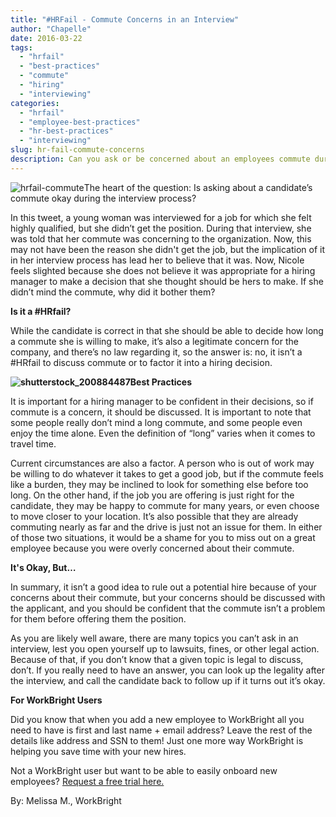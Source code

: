 ```yaml
---
title: "#HRFail - Commute Concerns in an Interview"
author: "Chapelle"
date: 2016-03-22
tags:
  - "hrfail"
  - "best-practices"
  - "commute"
  - "hiring"
  - "interviewing"
categories:
  - "hrfail"
  - "employee-best-practices"
  - "hr-best-practices"
  - "interviewing"
slug: hr-fail-commute-concerns
description: Can you ask or be concerned about an employees commute during the interview process? This twitter user thinks it's a #HRFail... do you?
---
```

![hrfail-commute](/images/blog/hr-fail-commute-concerns/hrfail-commute-300x52.png)The heart of the question: Is asking about a candidate’s commute okay during the interview process?  
  
In this tweet, a young woman was interviewed for a job for which she felt highly qualified, but she didn’t get the position. During that interview, she was told that her commute was concerning to the organization. Now, this may not have been the reason she didn't get the job, but the implication of it in her interview process has lead her to believe that it was. Now, Nicole feels slighted because she does not believe it was appropriate for a hiring manager to make a decision that she thought should be hers to make. If she didn’t mind the commute, why did it bother them?  
  
**Is it a #HRfail?**  
  
While the candidate is correct in that she should be able to decide how long a commute she is willing to make, it’s also a legitimate concern for the company, and there’s no law regarding it, so the answer is: no, it isn’t a #HRfail to discuss commute or to factor it into a hiring decision.  
  
 **![shutterstock_200884487](/images/blog/hr-fail-commute-concerns/shutterstock_200884487-300x206.jpg)Best Practices**  
  
It is important for a hiring manager to be confident in their decisions, so if commute is a concern, it should be discussed. It is important to note that some people really don’t mind a long commute, and some people even enjoy the time alone. Even the definition of “long” varies when it comes to travel time.  
  
Current circumstances are also a factor. A person who is out of work may be willing to do whatever it takes to get a good job, but if the commute feels like a burden, they may be inclined to look for something else before too long. On the other hand, if the job you are offering is just right for the candidate, they may be happy to commute for many years, or even choose to move closer to your location. It’s also possible that they are already commuting nearly as far and the drive is just not an issue for them. In either of those two situations, it would be a shame for you to miss out on a great employee because you were overly concerned about their commute.  
  
**It's Okay, But…**  
  
In summary, it isn’t a good idea to rule out a potential hire because of your concerns about their commute, but your concerns should be discussed with the applicant, and you should be confident that the commute isn’t a problem for them before offering them the position.  
  
As you are likely well aware, there are many topics you can’t ask in an interview, lest you open yourself up to lawsuits, fines, or other legal action. Because of that, if you don’t know that a given topic is legal to discuss, don’t. If you really need to have an answer, you can look up the legality after the interview, and call the candidate back to follow up if it turns out it’s okay.  
  
**For WorkBright Users**  
  
Did you know that when you add a new employee to WorkBright all you need to have is first and last name + email address? Leave the rest of the details like address and SSN to them! Just one more way WorkBright is helping you save time with your new hires.  
  
Not a WorkBright user but want to be able to easily onboard new employees? [Request a free trial here.](https://workbright.com/benefits-features/)  
  
By: Melissa M., WorkBright  
  
  
  


  
  


  
  



